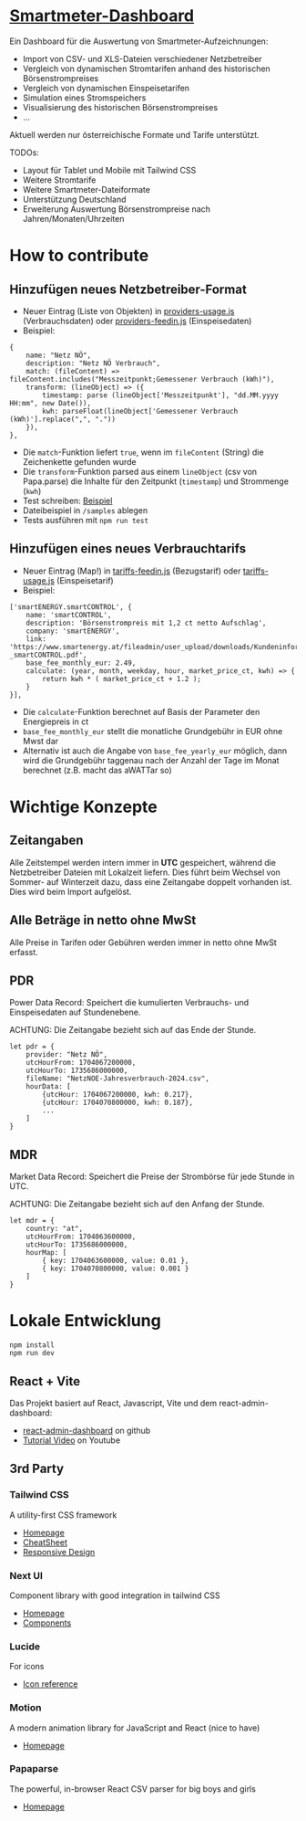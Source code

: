 # [Smartmeter-Dashboard](https://mihca.github.io/smartmeter-dashboard/)
Ein Dashboard für die Auswertung von Smartmeter-Aufzeichnungen:
- Import von CSV- und XLS-Dateien verschiedener Netzbetreiber
- Vergleich von dynamischen Stromtarifen anhand des historischen Börsenstrompreises
- Vergleich von dynamischen Einspeisetarifen
- Simulation eines Stromspeichers
- Visualisierung des historischen Börsenstrompreises
- ...

Aktuell werden nur österreichische Formate und Tarife unterstützt.

TODOs:
- Layout für Tablet und Mobile mit Tailwind CSS
- Weitere Stromtarife
- Weitere Smartmeter-Dateiformate
- Unterstützung Deutschland
- Erweiterung Auswertung Börsenstrompreise nach Jahren/Monaten/Uhrzeiten

# How to contribute
## Hinzufügen neues Netzbetreiber-Format
- Neuer Eintrag (Liste von Objekten) in
[providers-usage.js](https://github.com/mihca/smartmeter-dashboard/blob/main/src/data/providers-usage.js) (Verbrauchsdaten) oder
[providers-feedin.js](https://github.com/mihca/smartmeter-dashboard/blob/main/src/data/providers-feedin.js) (Einspeisedaten)
- Beispiel:
```
{
    name: "Netz NÖ",
    description: "Netz NÖ Verbrauch",
    match: (fileContent) => fileContent.includes("Messzeitpunkt;Gemessener Verbrauch (kWh)"),
    transform: (lineObject) => ({ 
        timestamp: parse (lineObject['Messzeitpunkt'], "dd.MM.yyyy HH:mm", new Date()),
        kwh: parseFloat(lineObject['Gemessener Verbrauch (kWh)'].replace(",", "."))
    }),
},
```
- Die `match`-Funktion liefert `true`, wenn im `fileContent` (String) die Zeichenkette gefunden wurde
- Die `transform`-Funktion parsed aus einem `lineObject` (csv von Papa.parse) die Inhalte für den Zeitpunkt (`timestamp`) und Strommenge (`kwh`)
- Test schreiben: [Beispiel](https://github.com/mihca/smartmeter-dashboard/blob/main/__test__/netznoe.test.js)
- Dateibeispiel in `/samples` ablegen
- Tests ausführen mit `npm run test`
## Hinzufügen eines neues Verbrauchtarifs
- Neuer Eintrag (Map!) in [tariffs-feedin.js](https://github.com/mihca/smartmeter-dashboard/blob/main/src/data/tariffs-usage.js) (Bezugstarif) oder
[tariffs-usage.js](https://github.com/mihca/smartmeter-dashboard/blob/main/src/data/tariffs-feedin.js) (Einspeisetarif)
- Beispiel:
```
['smartENERGY.smartCONTROL', {
    name: 'smartCONTROL',
    description: 'Börsenstrompreis mit 1,2 ct netto Aufschlag',
    company: 'smartENERGY',
    link: 'https://www.smartenergy.at/fileadmin/user_upload/downloads/Kundeninformation_und_Preisblatt_-_smartCONTROL.pdf',
    base_fee_monthly_eur: 2.49,
    calculate: (year, month, weekday, hour, market_price_ct, kwh) => {
        return kwh * ( market_price_ct + 1.2 );
    }
}],
```
- Die `calculate`-Funktion berechnet auf Basis der Parameter den Energiepreis in ct
- `base_fee_monthly_eur` stellt die monatliche Grundgebühr in EUR ohne Mwst dar
- Alternativ ist auch die Angabe von `base_fee_yearly_eur` möglich, dann wird die Grundgebühr taggenau nach der Anzahl der Tage im Monat berechnet (z.B. macht das aWATTar so)

# Wichtige Konzepte
## Zeitangaben
Alle Zeitstempel werden intern immer in **UTC** gespeichert, während die Netzbetreiber Dateien mit Lokalzeit liefern. Dies führt beim Wechsel von Sommer- auf Winterzeit dazu, dass eine Zeitangabe doppelt vorhanden ist. Dies wird beim Import aufgelöst.
## Alle Beträge in netto ohne MwSt
Alle Preise in Tarifen oder Gebühren werden immer in netto ohne MwSt erfasst.
## PDR 
Power Data Record: Speichert die kumulierten Verbrauchs- und Einspeisedaten auf Stundenebene.

ACHTUNG: Die Zeitangabe bezieht sich auf das Ende der Stunde.
```
let pdr = {
	provider: "Netz NÖ",
	utcHourFrom: 1704067200000,
	utcHourTo: 1735686000000,
	fileName: "NetzNOE-Jahresverbrauch-2024.csv",
	hourData: [
        {utcHour: 1704067200000, kwh: 0.217},
        {utcHour: 1704070800000, kwh: 0.187},
        ...
    ]
}
```
## MDR 
Market Data Record: Speichert die Preise der Strombörse für jede Stunde in UTC. 

ACHTUNG: Die Zeitangabe bezieht sich auf den Anfang der Stunde.
```
let mdr = {
	country: "at",
	utcHourFrom: 1704063600000,
	utcHourTo: 1735686000000,
	hourMap: [
        { key: 1704063600000, value: 0.01 },
        { key: 1704070800000, value: 0.001 }
    ]
}
```
# Lokale Entwicklung
```
npm install
npm run dev
```

## React + Vite
Das Projekt basiert auf React, Javascript, Vite und dem react-admin-dashboard:
- [react-admin-dashboard](https://github.com/burakorkmez/react-admin-dashboard) on github
- [Tutorial Video](https://youtu.be/gK0v_d91epk) on Youtube

## 3rd Party
### Tailwind CSS
A utility-first CSS framework
- [Homepage](https://tailwindcss.com/)
- [CheatSheet](https://nerdcave.com/tailwind-cheat-sheet)
- [Responsive Design](https://tailwindcss.com/docs/responsive-design)

### Next UI
Component library with good integration in tailwind CSS
- [Homepage](https://nextui.org/)
- [Components](https://nextui.org/docs/components)

### Lucide
For icons
- [Icon reference](https://lucide.dev/icons/)

### Motion
A modern animation library for JavaScript and React (nice to have)
- [Homepage](https://motion.dev/)

### Papaparse
The powerful, in-browser React CSV parser for big boys and girls
- [Homepage](https://react-papaparse.js.org/)